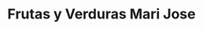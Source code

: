 ---
title: "Frutas y Verduras Mari Jose"
url: /la-puerta-de-segura/frutas-y-verduras-mari-jose/
shop: Gemüse & Obst
---